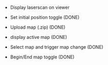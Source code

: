 - Display laserscan on viewer

- Set initial position toggle (DONE)
- Upload map (.zip) (DONE)
- display active map (DONE)
- Select map and trigger map change (DONE)
- Begin/End map toggle (DONE)